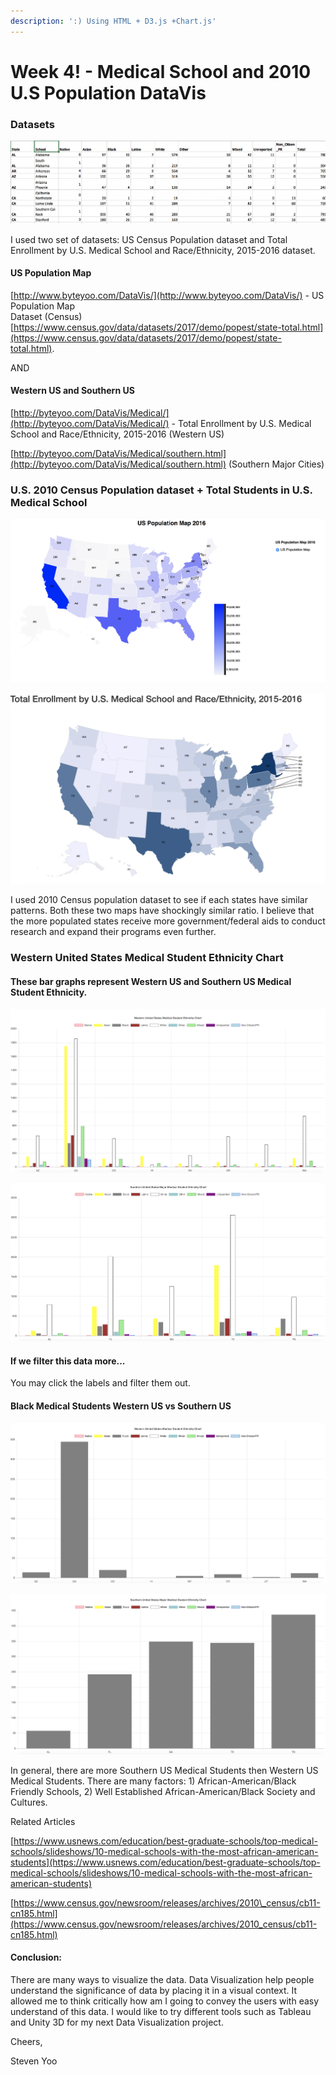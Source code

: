 ```yaml
---
description: ':) Using HTML + D3.js +Chart.js'
---
```


# Week 4! - Medical School and 2010 U.S Population DataVis

### Datasets

![](../.gitbook/assets/screen-shot-2018-09-20-at-12.31.08-am.png)

I used two set of datasets: US Census Population dataset and Total Enrollment by U.S. Medical School and Race/Ethnicity, 2015-2016 dataset.

#### US Population Map

[http://www.byteyoo.com/DataVis/](http://www.byteyoo.com/DataVis/) - US Population Map  
Dataset \(Census\) [https://www.census.gov/data/datasets/2017/demo/popest/state-total.html](https://www.census.gov/data/datasets/2017/demo/popest/state-total.html).

AND

#### Western US and Southern US

[http://byteyoo.com/DataVis/Medical/](http://byteyoo.com/DataVis/Medical/) - Total Enrollment by U.S. Medical School and Race/Ethnicity, 2015-2016 \(Western US\)

[http://byteyoo.com/DataVis/Medical/southern.html](http://byteyoo.com/DataVis/Medical/southern.html) \(Southern Major Cities\)

### U.S. 2010 Census Population dataset + Total Students in U.S. Medical School

![US Population Map](../.gitbook/assets/screen-shot-2018-10-04-at-2.08.48-pm.png)

![Total U.S Medical Students ](../.gitbook/assets/screen-shot-2018-10-04-at-2.14.45-pm.png)

I used 2010 Census population dataset to see if each states have similar patterns. Both these two maps have shockingly similar ratio. I believe that the more populated states receive more government/federal aids to conduct research and expand their programs even further.

### Western United States Medical Student Ethnicity Chart

#### These bar graphs represent Western US and Southern US Medical Student Ethnicity.  

![Western United States Medical Student Ethnicity Chart \(All Ethnicities\)](../.gitbook/assets/screen-shot-2018-10-04-at-2.18.08-pm.png)

![Southern United States Major Medical Student Ethnicity Chart \(All Ethnicities\)](../.gitbook/assets/screen-shot-2018-10-04-at-2.55.57-pm.png)

#### If we filter this data more...

  
You may click the labels and filter them out.

#### Black Medical Students Western US vs Southern US

![Western US Medical Students \(Black\)](../.gitbook/assets/screen-shot-2018-10-04-at-2.54.39-pm.png)

![Southern US Medical Students \(Black\)](../.gitbook/assets/screen-shot-2018-10-04-at-2.53.34-pm.png)

  
In general, there are more Southern US Medical Students then Western US Medical Students. There are many factors: 1\) African-American/Black Friendly Schools, 2\) Well Established African-American/Black Society and Cultures.   
  
Related Articles

[https://www.usnews.com/education/best-graduate-schools/top-medical-schools/slideshows/10-medical-schools-with-the-most-african-american-students](https://www.usnews.com/education/best-graduate-schools/top-medical-schools/slideshows/10-medical-schools-with-the-most-african-american-students)

[https://www.census.gov/newsroom/releases/archives/2010\_census/cb11-cn185.html](https://www.census.gov/newsroom/releases/archives/2010_census/cb11-cn185.html)

#### Conclusion:

There are many ways to visualize the data. Data Visualization help people understand the significance of data by placing it in a visual context. It allowed me to think critically how am I going to convey the users with easy understand of this data. I would like to try different tools such as Tableau and Unity 3D for my next Data Visualization project.

Cheers,



Steven Yoo

  


### 

